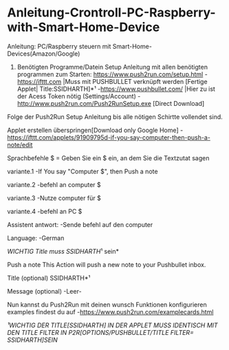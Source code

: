 # Anleitung-Crontroll-PC-Raspberry-with-Smart-Home-Device
Anleitung: PC/Raspberry steuern mit Smart-Home-Devices(Amazon/Google)

1. Benötigten Programme/Datein 
Setup Anleitung mit allen benötigten programmen zum Starten: https://www.push2run.com/setup.html
-https://ifttt.com           |Muss mit PUSHBULLET verknüpft werden		 [Fertige Applet| Title:SSIDHARTH]*¹
-https://www.pushbullet.com/ |Hier zu ist der Acess Token nötig (Settings/Account)
-http://www.push2run.com/Push2RunSetup.exe [Direct Download]

Folge der Push2Run Setup Anleitung bis alle nötigen Schirtte vollendet sind.

Applet erstellen überspringen[Download only Google Home]
-https://ifttt.com/applets/91909795d-if-you-say-computer-then-push-a-note/edit

Sprachbefehle $ = Geben Sie ein $ ein, an dem Sie die Textzutat sagen

variante.1		-If You say "Computer $", then Push a note  

variante.2		-befehl an computer $

variante.3		-Nutze computer für $

variante.4		-befehl an PC $

Assistent antwort:	-Sende befehl auf den computer

Language:		-German

*WICHTIG Title muss SSIDHARTH*¹ sein* 

Push a note
This Action will push a new note to your Pushbullet inbox.

Title (optional)
SSIDHARTH*¹

Message (optional)
-Leer-
								
Nun kannst du Push2Run mit deinen wunsch Funktionen konfigurieren examples findest du auf
-https://www.push2run.com/examplecards.html


*¹WICHTIG DER TITLE[SSIDHARTH] IN DER APPLET MUSS IDENTISCH MIT DEN TITLE FILTER IN P2R[OPTIONS/PUSHBULLET/TITLE FILTER= SSIDHARTH]SEIN*

